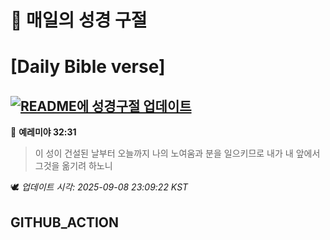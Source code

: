# 🙏 매일의 성경 구절
# [Daily Bible verse]
## [![README에 성경구절 업데이트](https://github.com/DONGSUKA/first_test/actions/workflows/update-readme-bible.yml/badge.svg)](https://github.com/DONGSUKA/first_test/actions/workflows/update-readme-bible.yml)
<!-- START_BIBLE_VERSE -->
📖 **예레미야 32:31**
> 이 성이 건설된 날부터 오늘까지 나의 노여움과 분을 일으키므로 내가 내 앞에서 그것을 옮기려 하노니

🕊️ _업데이트 시각: 2025-09-08 23:09:22 KST_
  <!-- END_BIBLE_VERSE -->
## GITHUB_ACTION
